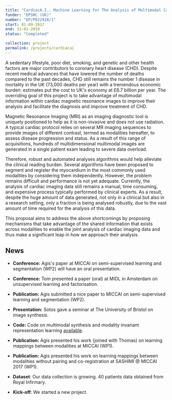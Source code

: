 ```yaml
---
title: "CardiacA.I.: Machine Learning for The Analysis of Multimodal Cardiac MR Images Used in The Diagnosis of Coronary Heart Disease"
funder: "EPSRC (UK)"
number: "EP/P022928/1"
start: 01-09-2017
end: 31-01-2019
status: "Completed"

collection: project
permalink: /projects/cardiacai
---
```

A sedentary lifestyle, poor diet, smoking, and genetic and other health factors
are major contributors to coronary heart disease (CHD). Despite recent medical
advances that have lowered the number of deaths compared to the past decades,
CHD still remains the number 1 disease in mortality in the UK (73,000 deaths per
year) with a tremendous economic burden: estimates put the cost to UK's economy
at £6.7 billion per year. The overriding goal of this project is to take
advantage of multimodal information within cardiac magnetic resonance images to
improve their analysis and facilitate the diagnosis and improve treatment of
CHD.

Magnetic Resonance Imaging (MRI) as an imaging diagnostic tool is uniquely
positioned to help as it is non-invasive and does not use radiation. A typical
cardiac protocol relies on several MR imaging sequences to provide images of
different contrast, termed as modalities hereafter, to assess disease
progression and status. As a result of this range of acquisitions, hundreds of
multidimensional multimodal images are generated in a single patient exam
leading to severe data overload.

Therefore, robust and automated analyses algorithms would help alleviate the
clinical reading burden. Several algorithms have been proposed to segment and
register the myocardium in the most commonly used modalities by considering them
independently. However, the problem remains difficult and performance is not yet
adequate. Currently, the analysis of cardiac imaging data still remains a
manual, time consuming, and expensive process typically performed by clinical
experts. As a result, despite the huge amount of data generated, not only in a
clinical but also in a research setting, only a fraction is being analysed
robustly, due to the vast amount of time required for the analysis of this data.

This proposal aims to address the above shortcomings by proposing mechanisms
that take advantage of the shared information that exists across modalities to
enable the joint analysis of cardiac imaging data and thus make a significant
leap in how we approach their analysis.

## News
* **Conference:** Agis's paper at MICCAI on semi-supervised learning and
  segmentation (WP2) will have an oral presentation.

* **Conference:** Tom presented a paper (oral) at MIDL in Amsterdam on
  unsupervised learning and factorisation.

* **Publication:** Agis submitted a nice paper to MICCAI on semi-supervised
  learning and segmentation (WP2).

* **Presentation:** Sotos gave a seminar at The University of Bristol on image
  synthesis.

* **Code:** Code on multimodal synthesis and modality invariant representation
  learning [available](https://github.com/agis85/multimodal_brain_synthesis).

* **Publication:** Agis presented his work (joined with Thomas) on learning
  mappings between modalities at MICCAI (WP1).

* **Publication:** Agis presented his work on learning mappings between
  modalities without pairing and co-registration at SASHIMI @ MICCAI 2017 (WP1).

* **Dataset**: Our data collection is growing. 40 patients data obtained from
  Royal Infirmary.

* **Kick-off**: We started a new project.
